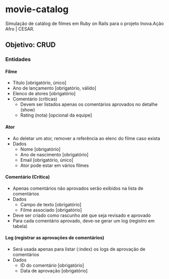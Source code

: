 # movie-catalog
Simulação de catálog de filmes em Ruby on Rails para o projeto Inova.Ação Afro | CESAR.

## Objetivo: CRUD

### Entidades
#### Filme
- Título [obrigatório, único]
- Ano de lançamento [obrigatório, válido]
- Elenco de atores [obrigatório]
- Comentário (críticas)
  - Devem ser listados apenas os comentários aprovados no detalhe (show)
  - Rating (nota) [opcional da equipe]

#### Ator
- Ao deletar um ator, remover a referência ao elenc do filme caso exista
- Dados
  - Nome [obrigatório]
  - Ano de nascimento [obrigatório]
  - Email [obrigatório, único]
  - Ator pode estar em vários filmes

#### Comentário (Crítica)
- Apenas comentários não aprovados serão exibidos na lista de comentários
- Dados
  - Campo de texto [obrigatório]
  - Filme associado [obrigatório]
- Deve ser criado como rascunho até que seja revisado e aprovado
- Para cada comentário aprovado, deve-se gerar um log (registro em tabela)

#### Log (registrar as aprovações de comentários)
- Será usada apenas para listar (:index) os logs de aprovação de comentários
- Dados
  - ID do comentário [obrigatório]
  - Data de aprovação [obrigatório]